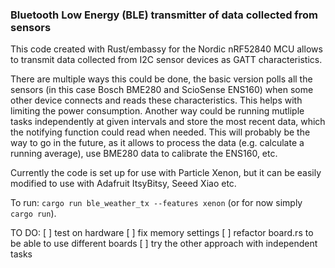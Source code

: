 ### Bluetooth Low Energy (BLE) transmitter of data collected from sensors

This code created with Rust/embassy for the Nordic nRF52840 MCU allows to transmit data collected from I2C sensor devices as GATT characteristics. 

There are multiple ways this could be done, the basic version polls all the sensors (in this case Bosch BME280 and ScioSense ENS160) when some other device connects and reads these characteristics. This helps with limiting the power consumption. 
Another way could be running mutliple tasks independently at given intervals and store the most recent data, which the notifying function could read when needed. This will probably be the way to go in the future, as it allows to process the data (e.g. calculate a running average), use BME280 data to calibrate the ENS160, etc.

Currently the code is set up for use with Particle Xenon, but it can be easily modified to use with Adafruit ItsyBitsy, Seeed Xiao etc.

To run: `cargo run ble_weather_tx --features xenon` (or for now simply `cargo run`).


TO DO:
[ ] test on hardware
[ ] fix memory settings
[ ] refactor board.rs to be able to use different boards
[ ] try the other approach with independent tasks
